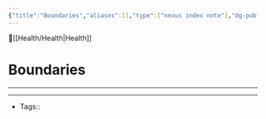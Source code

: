 ```yaml
---
{"title":"Boundaries","aliases":[],"type":["nexus index note"],"dg-publish":true,"dg-pinned":true,"publish":true,"tags":["index-note"],"permalink":"/health/boundaries/boundaries/","pinned":true,"dgPassFrontmatter":true,"created":"2023-09-10T14:29:01.602-07:00","updated":"2023-09-10T14:29:12.307-07:00"}
---
```



🔺[[Health/Health\|Health]]

# Boundaries
---











---
- Tags:: 








